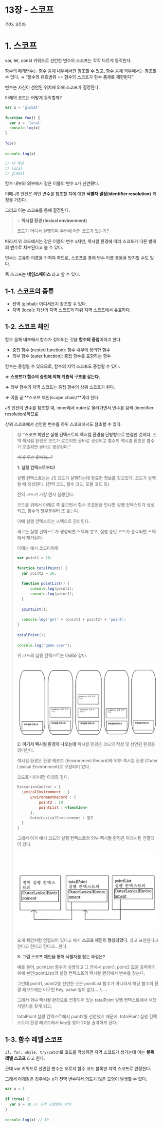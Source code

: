 # 13장 - 스코프

주차: 3주차

# 1. 스코프

var, let, const 키워드로 선언한 변수의 스코프는 각각 다르게 동작한다.

함수의 매개변수는 함수 몸체 내부에서만 참조할 수 있고, 함수 몸체 외부에서는 참조할 수 없다. → “함수의 유효범위 == 함수의 스코프가 함수 몸체로 제한된다”

변수는 자신이 선언된 위치에 의해 스코프가 결정된다.

아래의 코드는 어떻게 동작할까?

```jsx
var x = 'global'

function foo() {
  var x = 'local'
  console.log(x)
}

foo()

console.log(x)
```

```jsx
// 내 예상
// local
// global
```

함수 내부와 외부에서 같은 이름의 변수 x가 선언됐다.

이때 JS 엔진은 어떤 변수를 참조할 지에 대한 **식별자 결정(identifier resolution)** 과정을 거친다.

그리고 이는 스코프를 통해 결정된다.

> 💡 **렉시컬 환경 (lexical environment)**
>
> 코드가 어디서 실행되며 주변에 어떤 코드가 있는가?

따라서 위 코드에서는 같은 이름의 변수 x지만, 렉시컬 환경에 따라 스코프가 다른 별개의 변수로 치부된다고 볼 수 있다.

변수는 고유한 이름을 가져야 하므로, 스코프를 통해 변수 이름 충돌을 방지할 수도 있다.

즉 스코프는 **네임스페이스** 라고 할 수 있다.

## 1-1. 스코프의 종류

- 전역 (global): 어디서든지 참조할 수 있다.
- 지역 (local): 자신의 지역 스코프와 하위 지역 스코프에서 유효하다.

## 1-2. 스코프 체인

함수 몸체 내부에서 함수가 정의되는 것을 **함수의 중첩**이라고 한다.

- 중첩 함수 (nested function): 함수 내부에 정의한 함수
- 외부 함수 (outer function): 중첩 함수를 포함하는 함수

함수는 중첩될 수 있으므로, 함수의 지역 스코프도 중첩될 수 있다.

⇒ **스코프가 함수의 중첩에 의해 계층적 구조를 갖는다.**

⇒ 외부 함수의 지역 스코프는 중첩 함수의 상위 스코프가 된다.

⇒ 이를 곧 **스코프 체인(scope chain)**이라 한다.

JS 엔진이 변수를 참조할 때, inner에서 outer로 올라가면서 변수를 검색 (identifier resolution)하므로

상위 스코프에서 선언한 변수를 하위 스코프에서도 참조할 수 있다.

> 😓 “**스코프 체인은 실행 컨텍스트의 렉시컬 환경을 단방향으로 연결한 것이다**. 전역 렉시컬 환경은 코드가 로드되면 곧바로 생성되고 함수의 렉시컬 환경은 함수가 호출되면 곧바로 생성된다.”
>
> _~~이게 무슨 말이냠…?~~_
>
> **1. 실행 컨텍스트부터!**
>
> 실행 컨텍스트는는 JS 코드가 실행하는데 필요한 정보를 갖고있다.
> 코드가 실행될 때 생성된다. (전역 코드, 함수 코드, 모듈 코드 등)
>
> 전역 코드가 가장 먼저 실행된다.
>
> 코드를 위에서 아래로 쭉 훑으면서 함수 호출문을 만나면 실행 컨텍스트가 생성되고, 함수의 첫부분부터 또 훑는다.
>
> 이때 실행 컨텍스트는 스택으로 관리된다.
>
> 새로운 실행 컨텍스트가 생성되면 스택에 쌓고, 실행 중인 코드가 종료되면 스택에서 제거된다.
>
> 아래는 예시 코드다람쥐
>
> ```jsx
> var point1 = 10;
>
> function totalPoint() {
> 	var point2 = 20;
>
> 	function pointList() {
> 		console.log(point2);
> 		console.log(point1);
> 	}
>
> 	pointList();
>
> 	console.log('get' + (point1 + point2) + 'point);
> }
>
> totalPoint();
>
> console.log("game over");
> ```
>
> 위 코드의 실행 컨텍스트는 아래와 같다.
>
> ![image.png](./image.png)
>
> **2. 여기서 렉시컬 환경이 나오는데**
> 렉시컬 환경은 코드의 작성 및 선언된 환경을 의미한다.
>
> 렉시컬 환경은 환경 레코드 (Environment Record)와 외부 렉시컬 환경 (Outer Lexical Environment)로 구성되어 있다.
>
> 코드로 나타내면 아래와 같다.
>
> ```jsx
> ExecutionContext = {
> 	LexicalEnvironment : {
> 		EnvironmentRecord : {
> 			point2 : 10,
> 			pointList : <function>
> 		},
> 		OuterLexicalEnvironment : 참조
> 	}
> }
> ```
>
> 그래서 아까 예시 코드의 실행 컨텍스트의 외부 렉시컬 환경은 아래처럼 연결되어 있다.
>
> ![image.png](./image%201.png)
>
> 요게 체인처럼 연결되어 있다고 해서 **스코프 체인이 형성되었다.** 라고 표현한다고 한다고 한다고 한다고…한다.
>
> **3. 그럼 스코프 체인을 통해 식별자를 찾는 과정은?**
>
> 예를 들어, pointList 함수가 실행되고 그 안에서 point1, point2 값을 출력하기 위해 본인(pointList)의 실행 컨텍스트의 렉시컬 환경에서 변수를 찾는다.
>
> 그런데 point1, point2를 선언한 곳은 pointList 함수가 아니라서 해당 함수의 환경 레코드에는 아무런 Key, value 쌍이 없다…./…..
>
> 그래서 외부 렉시컬 환경으로 연결되어 있는 totalPoint 실행 컨텍스트에서 해당 식별자를 찾게 되고,
>
> totalPoint 실행 컨텍스트에서 point2를 선언했기 때문에, totalPoint 실행 컨텍스트의 환경 레코드에서 key를 찾아 20을 출력하게 된다.!

## 1-3. 함수 레벨 스코프

`if, for, while, try/catch`로 코드를 작성하면 지역 스코프가 생기는데 이는 **블록 레벨 스코프** 라고 한다.

근데 var 키워드로 선언된 변수는 오로지 함수 코드 블록만 지역 스코프로 인정한다.

그래서 아래같은 경우에는 x가 전역 변수여서 의도치 않은 오염이 발생할 수 있다.

```jsx
var x = 1

if (true) {
  var x = 10 // 으악 오염됐어 으악
}

console.log(x) // 10
```
